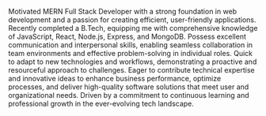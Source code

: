 Motivated MERN Full Stack Developer with a strong foundation in web development and a passion for creating efficient, user-friendly applications. Recently completed a B.Tech, equipping me with comprehensive knowledge of JavaScript, React, Node.js, Express, and MongoDB.
Possess excellent communication and interpersonal skills, enabling seamless collaboration in team environments and effective problem-solving in individual roles. Quick to adapt to new technologies and workflows, demonstrating a proactive and resourceful approach to challenges.
Eager to contribute technical expertise and innovative ideas to enhance business performance, optimize processes, and deliver high-quality software solutions that meet user and organizational needs. Driven by a commitment to continuous learning and professional growth in the ever-evolving tech landscape.
